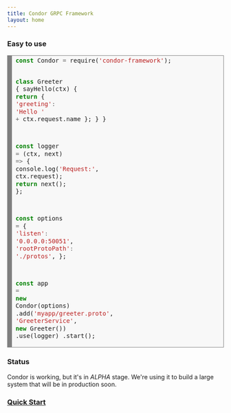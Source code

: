 ```yaml
---
title: Condor GRPC Framework
layout: home
---
```


### Easy to use

<!-- HTML generated using hilite.me --><div style="background: #f8f8f8; overflow:auto;width:auto;border:solid gray;border-width:.1em .1em .1em .8em;padding:.2em .6em;"><pre style="margin: 0; line-height: 125%"><span style="color: #008000; font-weight: bold">const</span> Condor <span style="color: #666666">=</span> require(<span style="color: #BA2121">&#39;condor-framework&#39;</span>);

<span style="color: #008000; font-weight: bold">class</span> Greeter {
  sayHello(ctx) {
    <span style="color: #008000; font-weight: bold">return</span> { <span style="color: #BA2121">&#39;greeting&#39;</span><span style="color: #666666">:</span> <span style="color: #BA2121">&#39;Hello &#39;</span> <span style="color: #666666">+</span> ctx.request.name };
  }
}

<span style="color: #008000; font-weight: bold">const</span> logger <span style="color: #666666">=</span> (ctx, next) <span style="color: #666666">=&gt;</span> {
  console.log(<span style="color: #BA2121">&#39;Request:&#39;</span>, ctx.request);
  <span style="color: #008000; font-weight: bold">return</span> next();
};

<span style="color: #008000; font-weight: bold">const</span> options <span style="color: #666666">=</span> {
  <span style="color: #BA2121">&#39;listen&#39;</span><span style="color: #666666">:</span> <span style="color: #BA2121">&#39;0.0.0.0:50051&#39;</span>,
  <span style="color: #BA2121">&#39;rootProtoPath&#39;</span><span style="color: #666666">:</span> <span style="color: #BA2121">&#39;./protos&#39;</span>,
};

<span style="color: #008000; font-weight: bold">const</span> app <span style="color: #666666">=</span> <span style="color: #008000; font-weight: bold">new</span> Condor(options)
  .add(<span style="color: #BA2121">&#39;myapp/greeter.proto&#39;</span>, <span style="color: #BA2121">&#39;GreeterService&#39;</span>, <span style="color: #008000; font-weight: bold">new</span> Greeter())
  .use(logger)
  .start();
</pre></div>


### Status

Condor is working, but it's in *ALPHA* stage. We're using it to build a large system that will be in production soon.

### [Quick Start](quick-start)
